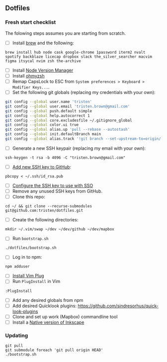 Dotfiles
---

### Fresh start checklist

The folowing steps assumes you are starting from scratch.

- [ ] Install [brew](http://brew.sh/) and the following:

```
brew install hub node cask google-chrome 1password iterm2 nvalt spotify backblaze licecap dropbox slack the_silver_searcher macvim figma itsycal nvim zsh the-archive
```

- [ ] Install [Node Version Manager](https://github.com/nvm-sh/nvm#installing-and-updating)
- [ ] Install [ohmyzsh](https://github.com/ohmyzsh/ohmyzsh#basic-installation)
- [ ] Remap CapsLock to ESC from `System preferences > Keyboard > Modifier Keys...`.
- [ ] Set the following git globals (replacing my credentials with your own):

```sh
git config --global user.name 'tristen'
git config --global user.email 'tristen.brown@gmail.com'
git config --global push.default simple
git config --global help.autocorrect 1
git config --global core.excludesfile ~/.gitignore_global
git config --global color.ui true
git config --global alias.up 'pull --rebase --autostash'
git config --global init.defaultBranch main
git config --global alias.track '!git branch --set-upstream-to=origin/`git symbolic-ref --short HEAD`'
```

- [ ] Generate a new SSH keypair (replacing my email with your own):

```
ssh-keygen -t rsa -b 4096 -C "tristen.brown@gmail.com"
```

- [ ] [Add new SSH key to GitHub](https://github.com/settings/keys):

```
pbcopy < ~/.ssh/id_rsa.pub
```

- [ ] [Configure the SSH key to use with SSO](https://docs.github.com/en/enterprise-cloud@latest/authentication/authenticating-with-saml-single-sign-on/authorizing-an-ssh-key-for-use-with-saml-single-sign-on)
- [ ] Remove any unused SSH keys from GitHub.
- [ ] Clone this repo:

```
cd ~/ && git clone --recurse-submodules git@github.com:tristen/dotfiles.git
```

- [ ] Create the following directories:

```
mkdir ~/.vim/swap ~/dev ~/dev/github ~/dev/mapbox
```

- [ ] Run `bootstrap.sh`

```
./dotfiles/bootstrap.sh
```

- [ ] Log in to npm:

```
npm adduser
```

- [ ] [Install Vim Plug](https://github.com/junegunn/vim-plug#unix)
- [ ] Run `PlugInstall` in Vim

```
:PlugInstall
```

- [ ] Add any desired globals from npm
- [ ] Add desired Quicklook plugins: https://github.com/sindresorhus/quick-look-plugins
- [ ] Clone and set up work (Mapbox) commandline tool
- [ ] Install a [Native version of Inkscape](http://www.inkscapeforum.com/viewtopic.php?t=23191)

### Updating

``` shell
git pull
git submodule foreach 'git pull origin HEAD'
./bootstrap.sh
```

